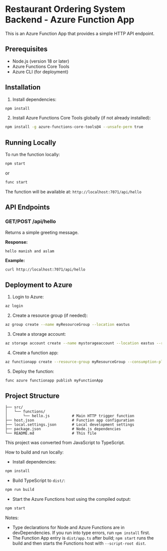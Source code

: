 # Restaurant Ordering System Backend - Azure Function App

This is an Azure Function App that provides a simple HTTP API endpoint.

## Prerequisites

- Node.js (version 18 or later)
- Azure Functions Core Tools
- Azure CLI (for deployment)

## Installation

1. Install dependencies:
```bash
npm install
```

2. Install Azure Functions Core Tools globally (if not already installed):
```bash
npm install -g azure-functions-core-tools@4 --unsafe-perm true
```

## Running Locally

To run the function locally:

```bash
npm start
```

or

```bash
func start
```

The function will be available at: `http://localhost:7071/api/hello`

## API Endpoints

### GET/POST /api/hello

Returns a simple greeting message.

**Response:**
```
hello manish and aslam
```

**Example:**
```bash
curl http://localhost:7071/api/hello
```

## Deployment to Azure

1. Login to Azure:
```bash
az login
```

2. Create a resource group (if needed):
```bash
az group create --name myResourceGroup --location eastus
```

3. Create a storage account:
```bash
az storage account create --name mystorageaccount --location eastus --resource-group myResourceGroup --sku Standard_LRS
```

4. Create a function app:
```bash
az functionapp create --resource-group myResourceGroup --consumption-plan-location eastus --runtime node --runtime-version 18 --functions-version 4 --name myFunctionApp --storage-account mystorageaccount
```

5. Deploy the function:
```bash
func azure functionapp publish myFunctionApp
```

## Project Structure

```
├── src/
│   └── functions/
│       └── hello.js          # Main HTTP trigger function
├── host.json                 # Function app configuration
├── local.settings.json       # Local development settings
├── package.json              # Node.js dependencies
└── README.md                 # This file
```

This project was converted from JavaScript to TypeScript.

How to build and run locally:

- Install dependencies:

```bash
npm install
```

- Build TypeScript to `dist/`:

```bash
npm run build
```

- Start the Azure Functions host using the compiled output:

```bash
npm start
```

Notes:
- Type declarations for Node and Azure Functions are in devDependencies. If you run into type errors, run `npm install` first.
- The Function App entry is `dist/app.ts` after build; `npm start` runs the build and then starts the Functions host with `--script-root dist`.
